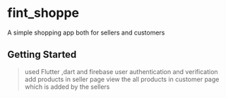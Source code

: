 # fint_shoppe

A simple shopping app both for sellers and customers

## Getting Started
>used Flutter ,dart and firebase
>user authentication and verification
>add products in seller page
>view the all products in customer page which is added by the sellers
